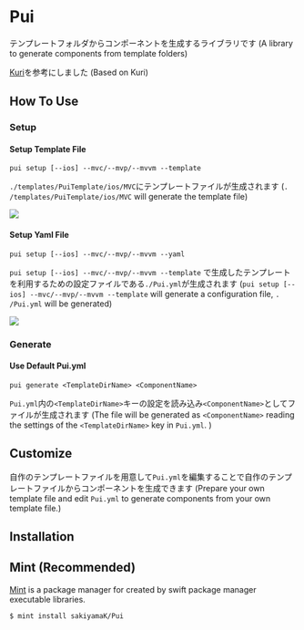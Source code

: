 
# Pui

テンプレートフォルダからコンポーネントを生成するライブラリです
(A library to generate components from template folders)

[Kuri](https://github.com/bannzai/Kuri)を参考にしました
(Based on Kuri)

## How To Use

### Setup

#### Setup Template File
```
pui setup [--ios] --mvc/--mvp/--mvvm --template
```

`./templates/PuiTemplate/ios/MVC`にテンプレートファイルが生成されます
(`. /templates/PuiTemplate/ios/MVC` will generate the template file)

<img src="https://i.gyazo.com/dd1ae300b27db456bf02e96f0bcf9f1b.png">


#### Setup Yaml File
```
pui setup [--ios] --mvc/--mvp/--mvvm --yaml
```

`pui setup [--ios] --mvc/--mvp/--mvvm --template` で生成したテンプレートを利用するための設定ファイルである`./Pui.yml`が生成されます
(`pui setup [--ios] --mvc/--mvp/--mvvm --template` will generate a configuration file, `. /Pui.yml` will be generated)

<img src="https://i.gyazo.com/8201119b88d8cec37d6a182431cba76b.png">

### Generate

#### Use Default Pui.yml

```
pui generate <TemplateDirName> <ComponentName>
```

`Pui.yml`内の`<TemplateDirName>`キーの設定を読み込み`<ComponentName>`としてファイルが生成されます
(The file will be generated as `<ComponentName>` reading the settings of the `<TemplateDirName>` key in `Pui.yml`.
)
## Customize

自作のテンプレートファイルを用意して`Pui.yml`を編集することで自作のテンプレートファイルからコンポーネントを生成できます
(Prepare your own template file and edit `Pui.yml` to generate components from your own template file.)

## Installation

## Mint (Recommended)
[Mint](https://github.com/yonaskolb/Mint) is a package manager for created by swift package manager executable libraries. 

`$ mint install sakiyamaK/Pui`
